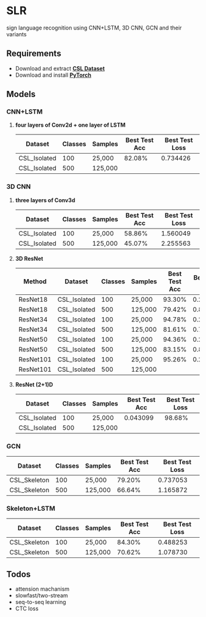# SLR
sign language recognition using CNN+LSTM, 3D CNN, GCN and their variants

## Requirements

- Download and extract **[CSL Dataset](http://home.ustc.edu.cn/~pjh/openresources/cslr-dataset-2015/index.html)**
- Download and install **[PyTorch](https://pytorch.org/)**

## Models

### CNN+LSTM

1. **four layers of Conv2d + one layer of LSTM**

   | Dataset      | Classes | Samples | Best Test Acc | Best Test Loss |
   | ------------ | ------- | ------- | ------------- | -------------- |
   | CSL_Isolated | 100     | 25,000  | 82.08%        | 0.734426       |
   | CSL_Isolated | 500     | 125,000 |               |                |

### 3D CNN

1. **three layers of Conv3d**

   | Dataset      | Classes | Samples | Best Test Acc | Best Test Loss |
   | ------------ | ------- | ------- | ------------- | -------------- |
   | CSL_Isolated | 100     | 25,000  | 58.86%        | 1.560049       |
   | CSL_Isolated | 500     | 125,000 | 45.07%        | 2.255563       |
   
2. **3D ResNet**

   | Method    | Dataset      | Classes | Samples | Best Test Acc | Best Test Loss |
   | --------- | ------------ | ------- | ------- | ------------- | -------------- |
   | ResNet18  | CSL_Isolated | 100     | 25,000  | 93.30%        | 0.246169       |
   | ResNet18  | CSL_Isolated | 500     | 125,000 | 79.42%        | 0.800490       |
   | ResNet34  | CSL_Isolated | 100     | 25,000  | 94.78%        | 0.207592       |
   | ResNet34  | CSL_Isolated | 500     | 125,000 | 81.61%        | 0.750424       |
   | ResNet50  | CSL_Isolated | 100     | 25,000  | 94.36%        | 0.232631       |
   | ResNet50  | CSL_Isolated | 500     | 125,000 | 83.15%        | 0.803212       |
   | ResNet101 | CSL_Isolated | 100     | 25,000  | 95.26%        | 0.205430       |
   | ResNet101 | CSL_Isolated | 500     | 125,000 |               |                |

3. **ResNet (2+1)D**

   | Dataset      | Classes | Samples | Best Test Acc | Best Test Loss |
   | ------------ | ------- | ------- | ------------- | -------------- |
   | CSL_Isolated | 100     | 25,000  | 0.043099      | 98.68%         |
   | CSL_Isolated | 500     | 125,000 |               |                |

### GCN

| Dataset      | Classes | Samples | Best Test Acc | Best Test Loss |
| ------------ | ------- | ------- | ------------- | -------------- |
| CSL_Skeleton | 100     | 25,000  | 79.20%        | 0.737053       |
| CSL_Skeleton | 500     | 125,000 | 66.64%        | 1.165872       |

### Skeleton+LSTM

| Dataset      | Classes | Samples | Best Test Acc | Best Test Loss |
| ------------ | ------- | ------- | ------------- | -------------- |
| CSL_Skeleton | 100     | 25,000  | 84.30%        | 0.488253       |
| CSL_Skeleton | 500     | 125,000 | 70.62%        | 1.078730       |

## Todos

- attension machanism
- slowfast/two-stream
- seq-to-seq learning
- CTC loss

